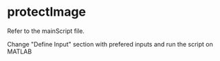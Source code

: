 # protectImage
Refer to the mainScript file.

Change "Define Input" section with prefered inputs and run the script on MATLAB
